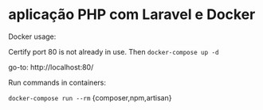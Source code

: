 # aplicação PHP com Laravel e Docker

Docker usage:

Certify port 80 is not already in use. Then `docker-compose up -d`

go-to: http://localhost:80/

Run commands in containers:

`docker-compose run --rm` {composer,npm,artisan}

